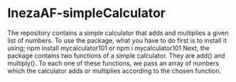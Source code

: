 # InezaAF-simpleCalculator
The repository contains a simple calculator that adds and multiplies a given list of numbers.
To use the package, what you have to do first is to install it using;
npm install mycalculator101
or
npm i mycalculator101
Next, the package contains two functions of a simple calculator. They are add() and multiply().
To each one of these functions, we pass an array of numbers which the calculator adds or multiplies according to the chosen function. 
